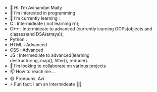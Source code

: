 - 👋 Hi, I’m Avinandan Maity 
- 👀 I’m interested in programming 
- 🌱 I’m currently learning :
- C : Intermideate ( not learning rn);
- C++ : Intermideate to advanced (currently learning OOPs(objects and classes)and DSA(arrays));
- Python :
- HTML : Advanced
- CSS : Advanced
- JS : Intermediate to advanced(learning destructuring,.map(),.filter(),.reduce().
- 💞️ I’m looking to collaborate on various projects 
- 📫 How to reach me ...
- 😄 Pronouns: Avi
- ⚡ Fun fact: I am an Intermideate 🥲🤣

<!---
FLASH892-ui/FLASH892-ui is a ✨ special ✨ repository because its `README.md` (this file) appears on your GitHub profile.
You can click the Preview link to take a look at your changes.
--->
